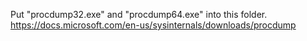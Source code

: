 Put "procdump32.exe" and "procdump64.exe" into this folder.
https://docs.microsoft.com/en-us/sysinternals/downloads/procdump
